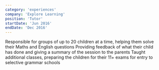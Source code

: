 ```yaml
---
category: 'experiences'
company: 'Explore Learning'
position: 'Tutor'
startDate: 'Jun 2016'
endDate: 'Dec 2016'
---
```


Responsible for groups of up to 20 children at a time, helping them solve their Maths and English questions
Providing feedback of what their child has done and giving a summary of the session to the parents
Taught additional classes, preparing the children for their 11+ exams for entry to selective grammar schools
